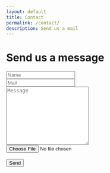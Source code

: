 ```yaml
---
layout: default
title: Contact
permalink: /contact/
description: Send us a mail
---
```


# Send us a message

<form action="https://getform.io/f/avrylzea" method="POST" enctype="multipart/form-data">
    <input type="text" name="name" placeholder="Name">
    <br/>
    <input type="email" name="email" placeholder="Mail">
    <br/>
    <textarea rows="10" cols="25" name="message" placeholder="Message"></textarea>
   <br/>
    <input type="file" name="file">
   <!-- add hidden Honeypot input to prevent spams -->
   <br/>
    <input type="hidden" name="_gotcha" style="display:none !important">
   <br/>
    <button type="submit">Send</button>
</form>
